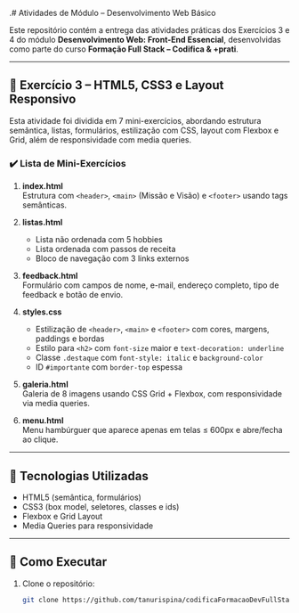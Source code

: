 .# Atividades de Módulo – Desenvolvimento Web Básico

Este repositório contém a entrega das atividades práticas dos Exercícios 3 e 4 do módulo **Desenvolvimento Web: Front-End Essencial**, desenvolvidas como parte do curso **Formação Full Stack – Codifica & +prati**.

---

## 📘 Exercício 3 – HTML5, CSS3 e Layout Responsivo

Esta atividade foi dividida em 7 mini-exercícios, abordando estrutura semântica, listas, formulários, estilização com CSS, layout com Flexbox e Grid, além de responsividade com media queries.

### ✔️ Lista de Mini-Exercícios

1. **index.html**  
   Estrutura com `<header>`, `<main>` (Missão e Visão) e `<footer>` usando tags semânticas.

2. **listas.html**  
   - Lista não ordenada com 5 hobbies  
   - Lista ordenada com passos de receita  
   - Bloco de navegação com 3 links externos

3. **feedback.html**  
   Formulário com campos de nome, e-mail, endereço completo, tipo de feedback e botão de envio.

4. **styles.css**  
   - Estilização de `<header>`, `<main>` e `<footer>` com cores, margens, paddings e bordas  
   - Estilo para `<h2>` com `font-size` maior e `text-decoration: underline`  
   - Classe `.destaque` com `font-style: italic` e `background-color`  
   - ID `#importante` com `border-top` espessa

5. **galeria.html**  
   Galeria de 8 imagens usando CSS Grid + Flexbox, com responsividade via media queries.

6. **menu.html**  
   Menu hambúrguer que aparece apenas em telas ≤ 600px e abre/fecha ao clique.

---



## 🧰 Tecnologias Utilizadas

- HTML5 (semântica, formulários)
- CSS3 (box model, seletores, classes e ids)
- Flexbox e Grid Layout
- Media Queries para responsividade

---

## 🚀 Como Executar

1. Clone o repositório:
   ```bash
   git clone https://github.com/tanurispina/codificaFormacaoDevFullStack/tree/master/Modulo2/listaexercicios03